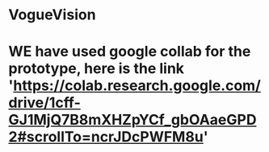 # VogueVision
# WE have used google collab for the prototype, here is the link  'https://colab.research.google.com/drive/1cff-GJ1MjQ7B8mXHZpYCf_gbOAaeGPD2#scrollTo=ncrJDcPWFM8u'
